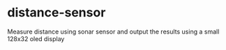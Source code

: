 # distance-sensor
Measure distance using sonar sensor and output the results using a small 128x32 oled display
